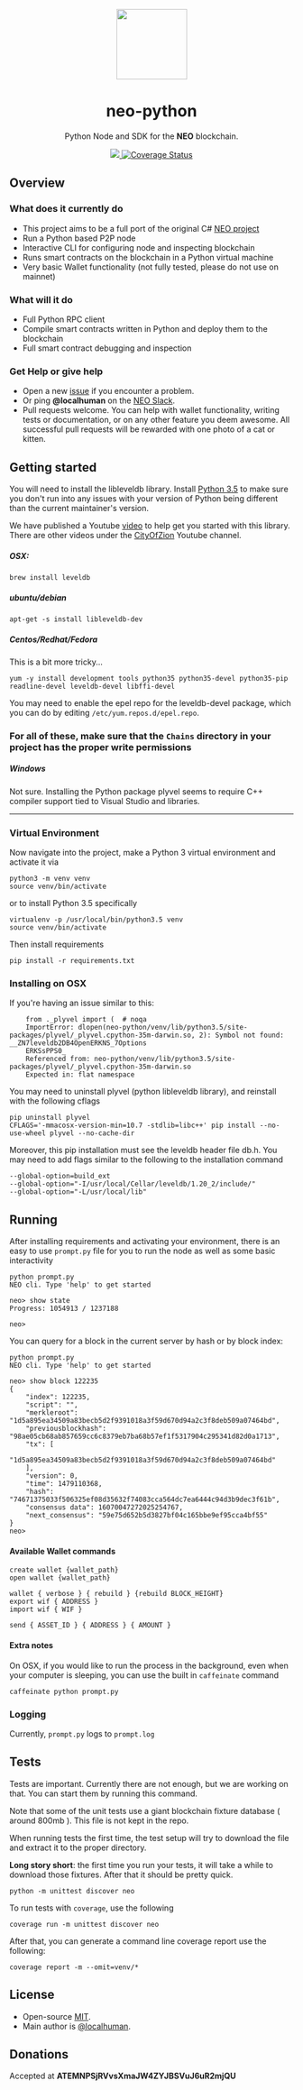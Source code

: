 <p align="center">
  <img
    src="http://res.cloudinary.com/vidsy/image/upload/v1503160820/CoZ_Icon_DARKBLUE_200x178px_oq0gxm.png"
    width="125px;">
</p>

<h1 align="center">neo-python</h1>

<p align="center">
  Python Node and SDK for the <b>NEO</b> blockchain.
</p>

<p align="center">
  <a href="https://travis-ci.org/CityOfZion/neo-python">
    <img src="https://travis-ci.org/CityOfZion/neo-python.svg?branch=master">
  </a>
  <a href='https://coveralls.io/github/CityOfZion/neo-python?branch=master'>
    <img src='https://coveralls.io/repos/github/CityOfZion/neo-python/badge.svg?branch=master' alt='Coverage Status' />
  </a>
</p>

## Overview

### What does it currently do

- This project aims to be a full port of the original C#
[NEO project](https://github.com/neo-project)
- Run a Python based P2P node
- Interactive CLI for configuring node and inspecting blockchain
- Runs smart contracts on the blockchain in a Python virtual machine
- Very basic Wallet functionality (not fully tested, please do not use on mainnet)

### What will it do

- Full Python RPC client
- Compile smart contracts written in Python and deploy them to the blockchain
- Full smart contract debugging and inspection

### Get Help or give help

- Open a new [issue](https://github.com/CityOfZion/neo-python/issues/new) if you encounter a problem.
- Or ping **@localhuman** on the [NEO Slack](https://join.slack.com/t/neoblockchainteam/shared_invite/MjE3ODMxNDUzMDE1LTE1MDA4OTY3NDQtNTMwM2MyMTc2NA).
- Pull requests welcome. You can help with wallet functionality, writing tests or documentation, or on any other feature you deem awesome. All successful pull requests will be rewarded with one photo of a cat or kitten.


## Getting started

You will need to install the libleveldb library. Install [Python 3.5](https://www.python.org/downloads/release/python-354/) to make sure you don't run into any issues with your version of Python being different than the current maintainer's version. 

We have published a Youtube [video](https://youtu.be/oy6Z_zd42-4) to help get you started with this library. There are other videos under the [CityOfZion](https://www.youtube.com/channel/UCzlQUNLrRa8qJkz40G91iJg) Youtube channel.

##### OSX:

```
brew install leveldb
```

##### ubuntu/debian

```
apt-get -s install libleveldb-dev
```

##### Centos/Redhat/Fedora

This is a bit more tricky...

``` 
yum -y install development tools python35 python35-devel python35-pip readline-devel leveldb-devel libffi-devel
```

You may need to enable the epel repo for the leveldb-devel package, which you can do by editing `/etc/yum.repos.d/epel.repo`.

### For all of these, make sure that the `Chains` directory in your project has the proper write permissions

##### Windows

Not sure. Installing the Python package plyvel seems to require C++ compiler support tied to Visual Studio and libraries.

-------------------

### Virtual Environment

Now navigate into the project, make a Python 3 virtual environment and activate
it via

```
python3 -m venv venv
source venv/bin/activate
```

or to install Python 3.5 specifically

```
virtualenv -p /usr/local/bin/python3.5 venv
source venv/bin/activate
```

Then install requirements
```
pip install -r requirements.txt
```

### Installing on OSX

If you're having an issue similar to this:

```
    from ._plyvel import (  # noqa
    ImportError: dlopen(neo-python/venv/lib/python3.5/site-packages/plyvel/_plyvel.cpython-35m-darwin.so, 2): Symbol not found: __ZN7leveldb2DB4OpenERKNS_7Options
    ERKSsPPS0_
    Referenced from: neo-python/venv/lib/python3.5/site-packages/plyvel/_plyvel.cpython-35m-darwin.so
    Expected in: flat namespace
```

You may need to uninstall plyvel (python libleveldb library), and reinstall with the following cflags

```
pip uninstall plyvel
CFLAGS='-mmacosx-version-min=10.7 -stdlib=libc++' pip install --no-use-wheel plyvel --no-cache-dir
```

Moreover, this pip installation must see the leveldb header file db.h.
You may need to add flags similar to the following to the
installation command

```
--global-option=build_ext
--global-option="-I/usr/local/Cellar/leveldb/1.20_2/include/"
--global-option="-L/usr/local/lib"
```

## Running
After installing requirements and activating your environment, there is an easy
to use `prompt.py` file for you to run the node as well as some basic interactivity

```
python prompt.py
NEO cli. Type 'help' to get started

neo> show state
Progress: 1054913 / 1237188

neo>
```

You can query for a block in the current server by hash or by block index:

```
python prompt.py
NEO cli. Type 'help' to get started

neo> show block 122235
{
    "index": 122235,
    "script": "",
    "merkleroot": "1d5a895ea34509a83becb5d2f9391018a3f59d670d94a2c3f8deb509a07464bd",
    "previousblockhash": "98ae05cb68ab857659cc6c8379eb7ba68b57ef1f5317904c295341d82d0a1713",
    "tx": [
        "1d5a895ea34509a83becb5d2f9391018a3f59d670d94a2c3f8deb509a07464bd"
    ],
    "version": 0,
    "time": 1479110368,
    "hash": "74671375033f506325ef08d35632f74083cca564dc7ea6444c94d3b9dec3f61b",
    "consensus data": 16070047272025254767,
    "next_consensus": "59e75d652b5d3827bf04c165bbe9ef95cca4bf55"
}
neo>
```


#### Available Wallet commands

```
create wallet {wallet_path}
open wallet {wallet_path}

wallet { verbose } { rebuild } {rebuild BLOCK_HEIGHT}
export wif { ADDRESS }
import wif { WIF }

send { ASSET_ID } { ADDRESS } { AMOUNT }

```


#### Extra notes
On OSX, if you would like to run the process in the background, even when your computer is sleeping, you can use the built in `caffeinate` command

```
caffeinate python prompt.py
```

### Logging

Currently, `prompt.py` logs to `prompt.log`

## Tests

Tests are important. Currently there are not enough, but we are working on that. You can start them by running this command.

Note that some of the unit tests use a giant blockchain fixture database ( around 800mb ). This file is not kept in the repo.

When running tests the first time, the test setup will try to download the file and extract it to the proper directory.

**Long story short**: the first time you run your tests, it will take a while to download those fixtures. After that it should be pretty quick.

```
python -m unittest discover neo
```

To run tests with `coverage`, use the following

```
coverage run -m unittest discover neo
```

After that, you can generate a command line coverage report use the following:

```
coverage report -m --omit=venv/*
```

## License

- Open-source [MIT](https://github.com/CityOfZion/neo-python/blob/master/LICENSE.md).
- Main author is [@localhuman](https://github.com/localhuman).


## Donations

Accepted at __ATEMNPSjRVvsXmaJW4ZYJBSVuJ6uR2mjQU__
